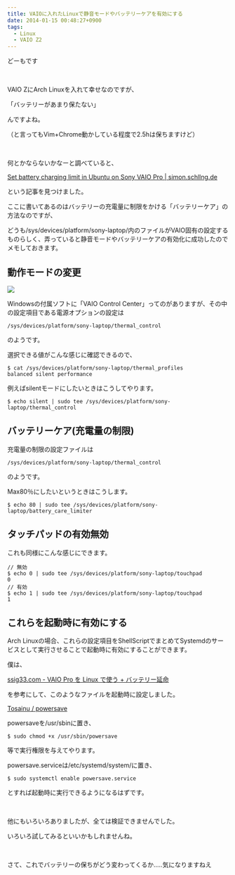 ```yaml
---
title: VAIOに入れたLinuxで静音モードやバッテリーケアを有効にする
date: 2014-01-15 00:48:27+0900
tags:
  - Linux
  - VAIO Z2
---
```

どーもです

&nbsp;

VAIO ZにArch Linuxを入れて幸せなのですが、

<span class="fontsize6">「バッテリーがあまり保たない」</span>

んですよね。

（と言ってもVim+Chrome動かしている程度で2.5hは保ちますけど）

&nbsp;

何とかならないかなーと調べていると、

<a href="http://simon.schllng.de/2013/10/31/battery-care-limit-ubuntu-sony-vaio-pro/?lang=en">Set battery charging limit in Ubuntu on Sony VAIO Pro | simon.schllng.de</a>

という記事を見つけました。

ここに書いてあるのはバッテリーの充電量に制限をかける「バッテリーケア」の方法なのですが、

どうも/sys/devices/platform/sony-laptop/内のファイルがVAIO固有の設定するものらしく、弄っていると静音モードやバッテリーケアの有効化に成功したのでメモしておきます。

## 動作モードの変更

<img src="https://lh6.googleusercontent.com/-smQYlaCva2I/UtVUmz7NAmI/AAAAAAAAC68/Cpe3iXQnlh4/s640/Untitled.png" />

Windowsの付属ソフトに「VAIO Control Center」ってのがありますが、その中の設定項目である電源オプションの設定は

```
/sys/devices/platform/sony-laptop/thermal_control
```

のようです。

選択できる値がこんな感じに確認できるので、

```
$ cat /sys/devices/platform/sony-laptop/thermal_profiles
balanced silent performance
```

例えばsilentモードにしたいときはこうしてやります。

```
$ echo silent | sudo tee /sys/devices/platform/sony-laptop/thermal_control
```

## バッテリーケア(充電量の制限)

充電量の制限の設定ファイルは

```
/sys/devices/platform/sony-laptop/thermal_control
```

のようです。

Max80％にしたいというときはこうします。

```
$ echo 80 | sudo tee /sys/devices/platform/sony-laptop/battery_care_limiter
```

## タッチパッドの有効無効

これも同様にこんな感じにできます。

```
// 無効
$ echo 0 | sudo tee /sys/devices/platform/sony-laptop/touchpad 
0
// 有効
$ echo 1 | sudo tee /sys/devices/platform/sony-laptop/touchpad
1
```

## これらを起動時に有効にする

Arch Linuxの場合、これらの設定項目をShellScriptでまとめてSystemdのサービスとして実行させることで起動時に有効にすることができます。

僕は、

<a href="http://ssig33.com/text/VAIO%20Pro%20%E3%82%92%20Linux%20%E3%81%A7">ssig33.com - VAIO Pro を Linux で使う + バッテリー延命</a>

を参考にして、このようなファイルを起動時に設定しました。

<a href="https://gist.github.com/Tosainu/8419179">Tosainu / powersave</a>

powersaveを/usr/sbinに置き、

```
$ sudo chmod +x /usr/sbin/powersave
```

等で実行権限を与えてやります。

powersave.serviceは/etc/systemd/system/に置き、

```
$ sudo systemctl enable powersave.service
```

とすれば起動時に実行できるようになるはずです。

&nbsp;

他にもいろいろありましたが、全ては検証できませんでした。

いろいろ試してみるといいかもしれませんね。

&nbsp;

さて、これでバッテリーの保ちがどう変わってくるか.....気になりますねえ
